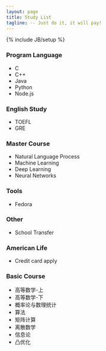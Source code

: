 ```yaml
---
layout: page
title: Study List
tagline: -- Just do it, it will pay!
---
```

{% include JB/setup %}

### Program Language
- C
- C++
- Java
- Python
- Node.js


### English Study
- TOEFL
- GRE

### Master Course
- Natural Language Process
- Machine Learning
- Deep Learning
- Neural Networks

### Tools
- Fedora

### Other
- School Transfer

### American Life
- Credit card apply

### Basic Course
- 高等数学-上
- 高等数学-下
- 概率论与数理统计
- 算法
- 矩阵计算
- 离散数学
- 信息论
- 凸优化	
